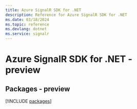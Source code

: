 ```yaml
---
title: Azure SignalR SDK for .NET
description: Reference for Azure SignalR SDK for .NET
ms.date: 03/18/2024
ms.topic: reference
ms.devlang: dotnet
ms.service: signalr
---
```

# Azure SignalR SDK for .NET - preview
## Packages - preview
[!INCLUDE [packages](signalr-index.md)]